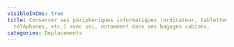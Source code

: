 ```yaml
---
visibleInCms: true
title: Conserver ses périphériques informatiques (ordinateur, tablettes,
  téléphones, etc.) avec soi, notamment dans ses bagages cabines.
categories: Déplacements
---
```

